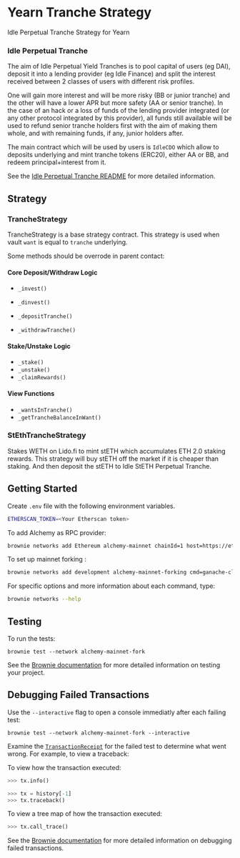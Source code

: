 # Yearn Tranche Strategy
Idle Perpetual Tranche Strategy for Yearn

### Idle Perpetual Tranche 
The aim of Idle Perpetual Yield Tranches is to pool capital of users (eg DAI), deposit it into a lending provider (eg Idle Finance) and split the interest received between 2 classes of users with different risk profiles.

One will gain more interest and will be more risky (BB or junior tranche) and the other will have a lower APR but more safety (AA or senior tranche). In the case of an hack or a loss of funds of the lending provider integrated (or any other protocol integrated by this provider), all funds still available will be used to refund senior tranche holders first with the aim of making them whole, and with remaining funds, if any, junior holders after.

The main contract which will be used by users is `IdleCDO` which allow to deposits underlying and mint tranche tokens (ERC20), either AA or BB, and redeem principal+interest from it.

See the [Idle Perpetual Tranche README](https://github.com/Idle-Labs/idle-tranches) for more detailed information.

## Strategy
### TrancheStrategy
TrancheStrategy is a base strategy contract.
This strategy is used when vault `want` is equal to `tranche` underlying.

Some methods should be overrode in parent contact:

#### Core Deposit/Withdraw Logic

- `_invest()`
- `_dinvest()`

- `_depositTranche()`
- `_withdrawTranche()`

#### Stake/Unstake Logic

- `_stake()`
- `_unstake()`
- `_claimRewards()`

#### View Functions

- `_wantsInTranche()`
- `_getTrancheBalanceInWant()`

### StEthTrancheStrategy
Stakes WETH on Lido.fi to mint stETH which accumulates ETH 2.0 staking rewards. This strategy will buy stETH off the market if it is cheaper than staking. And then deposit the stETH to Idle StETH Perpetual Tranche.

## Getting Started

Create `.env` file with the following environment variables.

```bash
ETHERSCAN_TOKEN=<Your Etherscan token>
```

To add Alchemy as RPC provider:
```bash
brownie networks add Ethereum alchemy-mainnet chainId=1 host=https://eth-mainnet.alchemyapi.io/v2/<ALCHEMY_API_KEY> explorer=https://api.etherscan.io/api muticall2=0x5BA1e12693Dc8F9c48aAD8770482f4739bEeD696
```

To set up mainnet forking :

```bash
brownie networks add development alchemy-mainnet-forking cmd=ganache-cli fork=alchemy-mainnet mnemonic=brownie port=8545 accounts=10 host=http://127.0.0.1 timeout=120
```

For specific options and more information about each command, type: 
```bash
brownie networks --help
```


## Testing

To run the tests:

```
brownie test --network alchemy-mainnet-fork
```

See the [Brownie documentation](https://eth-brownie.readthedocs.io/en/stable/tests-pytest-intro.html) for more detailed information on testing your project.

## Debugging Failed Transactions

Use the `--interactive` flag to open a console immediatly after each failing test:
```
brownie test --network alchemy-mainnet-fork --interactive
```

Examine the [`TransactionReceipt`](https://eth-brownie.readthedocs.io/en/stable/api-network.html#transactionreceipt) for the failed test to determine what went wrong. For example, to view a traceback:

To view how the transaction executed:

```python
>>> tx.info()
```

```python
>>> tx = history[-1]
>>> tx.traceback()
```

To view a tree map of how the transaction executed:

```python
>>> tx.call_trace()
```


See the [Brownie documentation](https://eth-brownie.readthedocs.io/en/stable/core-transactions.html) for more detailed information on debugging failed transactions.
